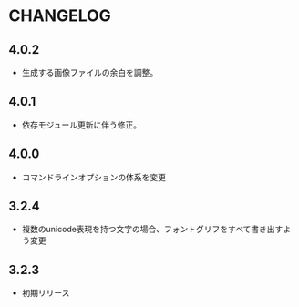 # CHANGELOG

## 4.0.2
* 生成する画像ファイルの余白を調整。

## 4.0.1
* 依存モジュール更新に伴う修正。

## 4.0.0
* コマンドラインオプションの体系を変更

## 3.2.4
* 複数のunicode表現を持つ文字の場合、フォントグリフをすべて書き出すよう変更

## 3.2.3
* 初期リリース
